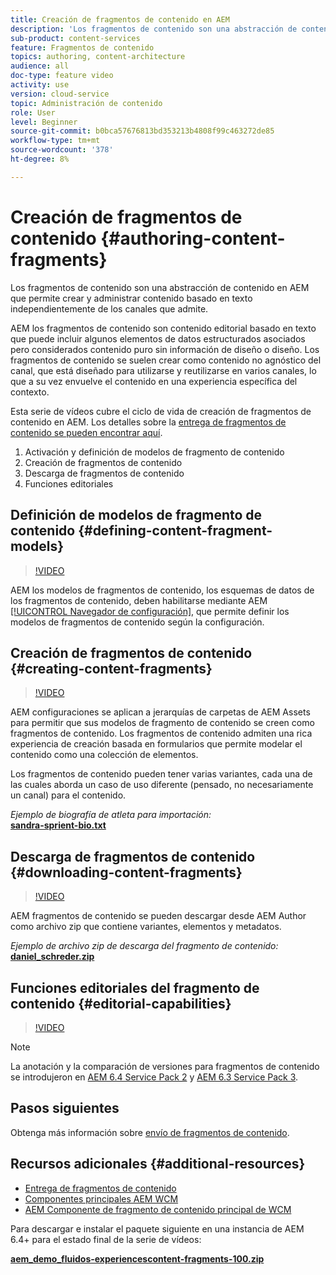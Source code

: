 ```yaml
---
title: Creación de fragmentos de contenido en AEM
description: 'Los fragmentos de contenido son una abstracción de contenido en AEM que permite crear y administrar contenido basado en texto independientemente de los canales que admite. '
sub-product: content-services
feature: Fragmentos de contenido
topics: authoring, content-architecture
audience: all
doc-type: feature video
activity: use
version: cloud-service
topic: Administración de contenido
role: User
level: Beginner
source-git-commit: b0bca57676813bd353213b4808f99c463272de85
workflow-type: tm+mt
source-wordcount: '378'
ht-degree: 8%

---
```



# Creación de fragmentos de contenido {#authoring-content-fragments}

Los fragmentos de contenido son una abstracción de contenido en AEM que permite crear y administrar contenido basado en texto independientemente de los canales que admite.

AEM los fragmentos de contenido son contenido editorial basado en texto que puede incluir algunos elementos de datos estructurados asociados pero considerados contenido puro sin información de diseño o diseño. Los fragmentos de contenido se suelen crear como contenido no agnóstico del canal, que está diseñado para utilizarse y reutilizarse en varios canales, lo que a su vez envuelve el contenido en una experiencia específica del contexto.

Esta serie de vídeos cubre el ciclo de vida de creación de fragmentos de contenido en AEM. Los detalles sobre la [entrega de fragmentos de contenido se pueden encontrar aquí](content-fragments-delivery-feature-video-use.md).

1. Activación y definición de modelos de fragmento de contenido
2. Creación de fragmentos de contenido
3. Descarga de fragmentos de contenido
4. Funciones editoriales

## Definición de modelos de fragmento de contenido {#defining-content-fragment-models}

>[!VIDEO](https://video.tv.adobe.com/v/22452/?quality=12&learn=on)

AEM los modelos de fragmentos de contenido, los esquemas de datos de los fragmentos de contenido, deben habilitarse mediante AEM [[!UICONTROL Navegador de configuración]](https://docs.adobe.com/content/help/en/experience-manager-cloud-service/implementing/developing/configurations.html), que permite definir los modelos de fragmentos de contenido según la configuración.

## Creación de fragmentos de contenido {#creating-content-fragments}

>[!VIDEO](https://video.tv.adobe.com/v/22451/?quality=12&learn=on)

AEM configuraciones se aplican a jerarquías de carpetas de AEM Assets para permitir que sus modelos de fragmento de contenido se creen como fragmentos de contenido. Los fragmentos de contenido admiten una rica experiencia de creación basada en formularios que permite modelar el contenido como una colección de elementos.

Los fragmentos de contenido pueden tener varias variantes, cada una de las cuales aborda un caso de uso diferente (pensado, no necesariamente un canal) para el contenido.

*Ejemplo de biografía de atleta para importación:*\
**[sandra-sprient-bio.txt](assets/sandra-sprient-bio.txt)**

## Descarga de fragmentos de contenido {#downloading-content-fragments}

>[!VIDEO](https://video.tv.adobe.com/v/22450/?quality=12&learn=on)

AEM fragmentos de contenido se pueden descargar desde AEM Author como archivo zip que contiene variantes, elementos y metadatos.

*Ejemplo de archivo zip de descarga del fragmento de contenido:*\
**[daniel_schreder.zip](assets/daniel_schreder.zip)**

## Funciones editoriales del fragmento de contenido {#editorial-capabilities}

>[!VIDEO](https://video.tv.adobe.com/v/25891/?quality=12&learn=on)

>[!NOTE]
>
> La anotación y la comparación de versiones para fragmentos de contenido se introdujeron en [AEM 6.4 Service Pack 2](https://experienceleague.adobe.com/docs/experience-manager-release-information/aem-release-updates/aem-releases-updates.html?lang=es) y [AEM 6.3 Service Pack 3](https://helpx.adobe.com/es/experience-manager/6-3/release-notes/sp3-release-notes.html).

## Pasos siguientes

Obtenga más información sobre [envío de fragmentos de contenido](content-fragments-delivery-feature-video-use.md).

## Recursos adicionales {#additional-resources}

* [Entrega de fragmentos de contenido](content-fragments-delivery-feature-video-use.md)
* [Componentes principales AEM WCM](https://docs.adobe.com/content/help/es-ES/experience-manager-core-components/using/introduction.html)
* [AEM Componente de fragmento de contenido principal de WCM](https://docs.adobe.com/content/help/en/experience-manager-core-components/using/components/content-fragment-component.html)

Para descargar e instalar el paquete siguiente en una instancia de AEM 6.4+ para el estado final de la serie de vídeos:

**[aem_demo_fluidos-experiencescontent-fragments-100.zip](assets/aem_demo_fluid-experiencescontent-fragments-100.zip)**
